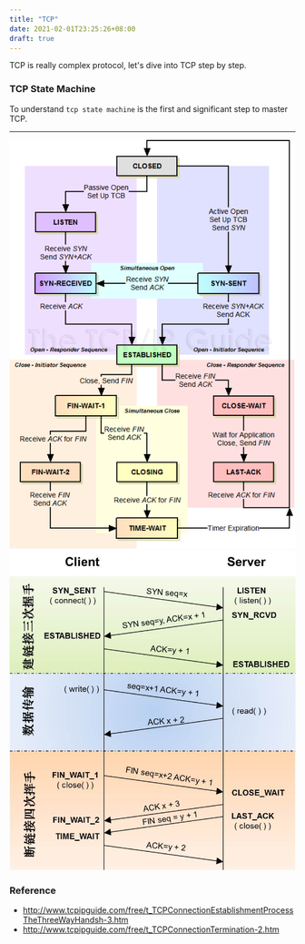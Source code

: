 ```yaml
---
title: "TCP"
date: 2021-02-01T23:25:26+08:00
draft: true
---
```


TCP is really complex protocol, let's dive into TCP step by step.

<!--more-->

### TCP State Machine
To understand `tcp state machine` is the first and significant step to master TCP.

----
![tcp state Machine](/images/tcpfsm.png)
![tcp open and close](/images/tcp_open_close.jpg)

### Reference
- http://www.tcpipguide.com/free/t_TCPConnectionEstablishmentProcessTheThreeWayHandsh-3.htm
- http://www.tcpipguide.com/free/t_TCPConnectionTermination-2.htm
